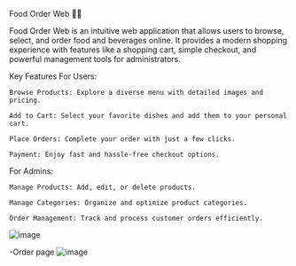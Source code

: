 Food Order Web 🍔🍹
 
Food Order Web is an intuitive web application that allows users to browse, select, and order food and beverages online. It provides a modern shopping experience with features like a shopping cart, simple checkout, and powerful management tools for administrators.<br>

Key Features
  For Users:
    
    Browse Products: Explore a diverse menu with detailed images and pricing.
    
    Add to Cart: Select your favorite dishes and add them to your personal cart.
    
    Place Orders: Complete your order with just a few clicks.
    
    Payment: Enjoy fast and hassle-free checkout options.

  For Admins:
  
    Manage Products: Add, edit, or delete products.
    
    Manage Categories: Organize and optimize product categories.
    
    Order Management: Track and process customer orders efficiently.

![image](https://github.com/user-attachments/assets/6c7d92fe-1233-4f26-8266-1254c51df0e2)



-Order page
![image](https://github.com/user-attachments/assets/61b623a0-d653-48e8-b188-0748e1ca1079)
